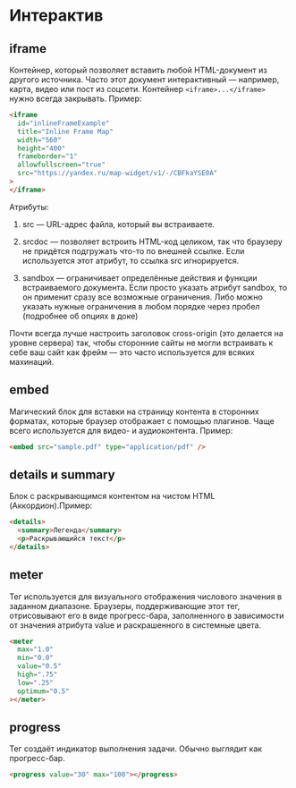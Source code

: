 # Интерактив

## iframe

Контейнер, который позволяет вставить любой HTML-документ из другого источника. Часто этот документ интерактивный — например, карта, видео или пост из соцсети. Контейнер `<iframe>...</iframe>` нужно всегда закрывать. Пример:

```html
<iframe
  id="inlineFrameExample"
  title="Inline Frame Map"
  width="560"
  height="400"
  frameborder="1"
  allowfullscreen="true"
  src="https://yandex.ru/map-widget/v1/-/CBFkaYSE0A"
>
</iframe>
```

Атрибуты:

1. src — URL-адрес файла, который вы встраиваете.

2. srcdoc — позволяет встроить HTML-код целиком, так что браузеру не придётся подгружать что-то по внешней ссылке. Если используется этот атрибут, то ссылка src игнорируется.

3. sandbox — ограничивает определённые действия и функции встраиваемого документа. Если просто указать атрибут sandbox, то он применит сразу все возможные ограничения. Либо можно указать нужные ограничения в любом порядке через пробел (подробнее об опциях в доке)

Почти всегда лучше настроить заголовок cross-origin (это делается на уровне сервера) так, чтобы сторонние сайты не могли встраивать к себе ваш сайт как фрейм — это часто используется для всяких махинаций.

## embed

Магический блок для вставки на страницу контента в сторонних форматах, которые браузер отображает с помощью плагинов. Чаще всего используется для видео- и аудиоконтента. Пример:

```html
<embed src="sample.pdf" type="application/pdf" />
```

## details и summary

Блок с раскрывающимся контентом на чистом HTML (Аккордион).Пример:

```html
<details>
  <summary>Легенда</summary>
  <p>Раскрывающийся текст</p>
</details>
```

## meter

Тег используется для визуального отображения числового значения в заданном диапазоне. Браузеры, поддерживающие этот тег, отрисовывают его в виде прогресс-бара, заполненного в зависимости от значения атрибута value и раскрашенного в системные цвета.

```html
<meter
  max="1.0"
  min="0.0"
  value="0.5"
  high=".75"
  low=".25"
  optimum="0.5"
></meter>
```

## progress

Тег создаёт индикатор выполнения задачи. Обычно выглядит как прогресс-бар.

```html
<progress value="30" max="100"></progress>
```
